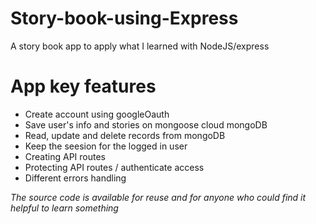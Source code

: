 # Story-book-using-Express
A story book app to apply what I learned with NodeJS/express 

# App key features

- Create account using googleOauth
- Save user's info and stories on mongoose cloud mongoDB
- Read, update and delete records from mongoDB
- Keep the seesion for the logged in user 
- Creating API routes
- Protecting API routes / authenticate access
- Different errors handling

*The source code is available for reuse and for anyone who could find it helpful to learn something*
